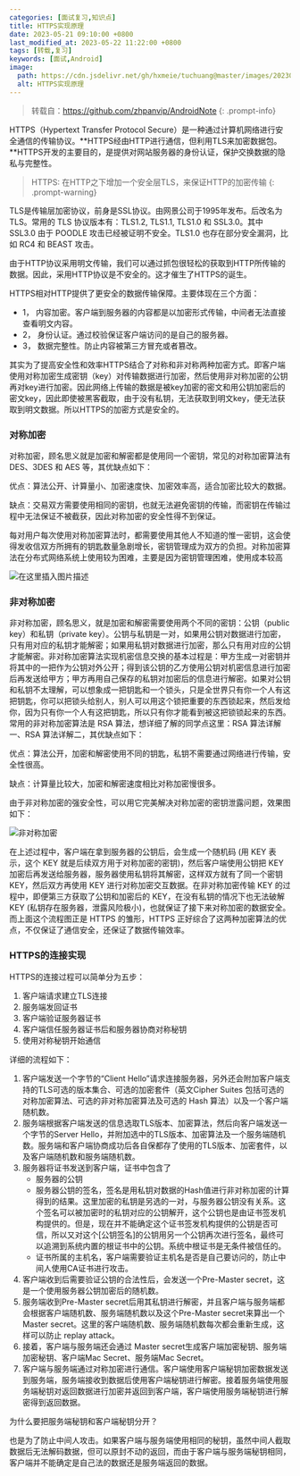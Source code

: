 ```yaml
---
categories: [面试复习,知识点]
title: HTTPS实现原理
date: 2023-05-21 09:10:00 +0800
last_modified_at: 2023-05-22 11:22:00 +0800
tags: [转载,复习]
keywords: [面试,Android]
image:
  path: https://cdn.jsdelivr.net/gh/hxmeie/tuchuang@master/images/202305221146999.png
  alt: HTTPS实现原理
---
```


>转载自：<https://github.com/zhpanvip/AndroidNote>
{: .prompt-info}

HTTPS（Hypertext Transfer Protocol Secure）是一种通过计算机网络进行安全通信的传输协议。**HTTPS经由HTTP进行通信，但利用TLS来加密数据包。**HTTPS开发的主要目的，是提供对网站服务器的身份认证，保护交换数据的隐私与完整性。

> HTTPS: 在HTTP之下增加一个安全层TLS，来保证HTTP的加密传输
{: .prompt-warning}

TLS是传输层加密协议，前身是SSL协议。由网景公司于1995年发布。后改名为TLS。常用的 TLS 协议版本有：TLS1.2, TLS1.1, TLS1.0 和 SSL3.0。其中 SSL3.0 由于 POODLE 攻击已经被证明不安全。TLS1.0 也存在部分安全漏洞，比如 RC4 和 BEAST 攻击。

由于HTTP协议采用明文传输，我们可以通过抓包很轻松的获取到HTTP所传输的数据。因此，采用HTTP协议是不安全的。这才催生了HTTPS的诞生。

HTTPS相对HTTP提供了更安全的数据传输保障。主要体现在三个方面：

- 1， 内容加密。客户端到服务器的内容都是以加密形式传输，中间者无法直接查看明文内容。
- 2， 身份认证。通过校验保证客户端访问的是自己的服务器。
- 3， 数据完整性。防止内容被第三方冒充或者篡改。

其实为了提高安全性和效率HTTPS结合了对称和非对称两种加密方式。即客户端使用对称加密生成密钥（key）对传输数据进行加密，然后使用非对称加密的公钥再对key进行加密。因此网络上传输的数据是被key加密的密文和用公钥加密后的密文key，因此即使被黑客截取，由于没有私钥，无法获取到明文key，便无法获取到明文数据。所以HTTPS的加密方式是安全的。

### 对称加密

对称加密，顾名思义就是加密和解密都是使用同一个密钥，常见的对称加密算法有 DES、3DES 和 AES 等，其优缺点如下：

优点：算法公开、计算量小、加密速度快、加密效率高，适合加密比较大的数据。

缺点：交易双方需要使用相同的密钥，也就无法避免密钥的传输，而密钥在传输过程中无法保证不被截获，因此对称加密的安全性得不到保证。

每对用户每次使用对称加密算法时，都需要使用其他人不知道的惟一密钥，这会使得发收信双方所拥有的钥匙数量急剧增长，密钥管理成为双方的负担。对称加密算法在分布式网络系统上使用较为困难，主要是因为密钥管理困难，使用成本较高

![在这里插入图片描述](https://cdn.jsdelivr.net/gh/hxmeie/tuchuang@master/images/202305221048157.png)

### 非对称加密

非对称加密，顾名思义，就是加密和解密需要使用两个不同的密钥：公钥（public key）和私钥（private key）。公钥与私钥是一对，如果用公钥对数据进行加密，只有用对应的私钥才能解密；如果用私钥对数据进行加密，那么只有用对应的公钥才能解密。非对称加密算法实现机密信息交换的基本过程是：甲方生成一对密钥并将其中的一把作为公钥对外公开；得到该公钥的乙方使用公钥对机密信息进行加密后再发送给甲方；甲方再用自己保存的私钥对加密后的信息进行解密。如果对公钥和私钥不太理解，可以想象成一把钥匙和一个锁头，只是全世界只有你一个人有这把钥匙，你可以把锁头给别人，别人可以用这个锁把重要的东西锁起来，然后发给你，因为只有你一个人有这把钥匙，所以只有你才能看到被这把锁锁起来的东西。常用的非对称加密算法是 RSA 算法，想详细了解的同学点这里：RSA 算法详解一、RSA 算法详解二，其优缺点如下：

优点：算法公开，加密和解密使用不同的钥匙，私钥不需要通过网络进行传输，安全性很高。

缺点：计算量比较大，加密和解密速度相比对称加密慢很多。

由于非对称加密的强安全性，可以用它完美解决对称加密的密钥泄露问题，效果图如下：

![非对称加密](https://cdn.jsdelivr.net/gh/hxmeie/tuchuang@master/images/202305221048257.png)

在上述过程中，客户端在拿到服务器的公钥后，会生成一个随机码 (用 KEY 表示，这个 KEY 就是后续双方用于对称加密的密钥)，然后客户端使用公钥把 KEY 加密后再发送给服务器，服务器使用私钥将其解密，这样双方就有了同一个密钥 KEY，然后双方再使用 KEY 进行对称加密交互数据。在非对称加密传输 KEY 的过程中，即便第三方获取了公钥和加密后的 KEY，在没有私钥的情况下也无法破解 KEY (私钥存在服务器，泄露风险极小)，也就保证了接下来对称加密的数据安全。而上面这个流程图正是 HTTPS 的雏形，HTTPS 正好综合了这两种加密算法的优点，不仅保证了通信安全，还保证了数据传输效率。

### HTTPS的连接实现

HTTPS的连接过程可以简单分为五步：

1. 客户端请求建立TLS连接
2. 服务端发回证书
3. 客户端验证服务器证书
4. 客户端信任服务器证书后和服务器协商对称秘钥
5. 使用对称秘钥开始通信

详细的流程如下：

1. 客户端发送一个字节的“Client Hello”请求连接服务器，另外还会附加客户端支持的TLS可选的版本集合、可选的加密套件（英文Cipher Suites 包括可选的对称加密算法、可选的非对称加密算法及可选的 Hash 算法）以及一个客户端随机数。
2. 服务端根据客户端发送的信息选取TLS版本、加密算法，然后向客户端发送一个字节的Server Hello，并附加选中的TLS版本、加密算法及一个服务端随机数。服务端和客户端协商成功后各自保都存了使用的TLS版本、加密套件，以及客户端随机数和服务端随机数。
3. 服务器将证书发送到客户端，证书中包含了
   - 服务器的公钥
   - 服务器公钥的签名，签名是用私钥对数据的Hash值进行非对称加密的计算得到的结果。这里加密的私钥是另选的一对，与服务器公钥没有关系。这个签名可以被加密时的私钥对应的公钥解开，这个公钥也是由证书签发机构提供的。但是，现在并不能确定这个证书签发机构提供的公钥是否可信，所以又对这个[公钥签名]的公钥用另一个公钥再次进行签名，最终可以追溯到系统内置的根证书中的公钥。系统中根证书是无条件被信任的。
   - 证书所属的主机名，客户端需要验证主机名是否是自己要访问的，防止中间人使用CA证书进行攻击。
4. 客户端收到后需要验证公钥的合法性后，会发送一个Pre-Master secret，这是一个使用服务器公钥加密后的随机数。
5. 服务端收到Pre-Master secret后用其私钥进行解密，并且客户端与服务端都会根据客户端随机数、服务端随机数以及这个Pre-Master secret来算出一个Master secret。这里的客户端随机数、服务端随机数每次都会重新生成，这样可以防止 replay attack。
6. 接着，客户端与服务端还会通过 Master secret生成客户端加密秘钥、服务端加密秘钥、客户端Mac Secret、服务端Mac Secret。
7. 客户端与服务端通过对称加密进行通信。客户端使用客户端秘钥加密数据发送到服务端，服务端接收到数据后使用客户端秘钥进行解密。接着服务端使用服务端秘钥对返回数据进行加密并返回到客户端，客户端使用服务端秘钥进行解密得到返回数据。

为什么要把服务端秘钥和客户端秘钥分开？

也是为了防止中间人攻击。如果客户端与服务端使用相同的秘钥，虽然中间人截取数据后无法解码数据，但可以原封不动的返回，而由于客户端与服务端秘钥相同，客户端并不能确定是自己法的数据还是服务端返回的数据。

